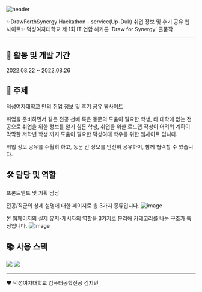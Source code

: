 ![header](https://capsule-render.vercel.app/api?type=waving&text=UP%20DUK&fontSize=60&fontColor=F2E0FE) 



✨DrawForthSynergy Hackathon - service(Up-Duk) 취업 정보 및 후기 공유 웹 사이트✨
덕성여자대학교 제 1회 IT 연합 해커톤 'Draw for Synergy' 출품작







-------------------------------------------------------------------------------------------------


<h2> 📅 활동 및 개발 기간 </h2>
2022.08.22 ~ 2022.08.26



<h2> 📌 주제 </h2>
덕성여자대학교 만의 취업 정보 및 후기 공유 웹사이트

취업을 준비하면서 같은 전공 선배 혹은 동문의 도움이 필요한 학생, 
타 대학에 없는 전공으로 취업을 위한 정보를 알기 힘든 학생,
취업을 위한 로드맵 작성이 어려워 계획이 막막한 저학년 학생 까지
도움이 필요한 덕성여대 학우를 위한 웹사이트 입니다.

취업 정보 공유를 수월히 하고, 동문 간 정보를 안전히 공유하며, 함께 협력할 수 있습니다.


<h2> 🛠 담당 및 역할 </h2>
프론트엔드 및 기획 담당

전공/직군의 상세 설명에 대한 페이지로 총 3가지 종류입니다.
![image](https://user-images.githubusercontent.com/101644134/220550569-e9db1ff4-1ab0-4328-b5cc-b267920a8f86.png)

본 웹페이지의 실제 유저-게시자의 역할을 3가지로 분리해 카테고리를 나눈 구조가 특징입니다. 
![image](https://user-images.githubusercontent.com/101644134/220550960-101906c7-fa8c-4eff-8599-ed171ecf8f65.png)



<h2> 📚 사용 스텍 </h2>
<img src="https://img.shields.io/badge/HTML5-23E34F2?style=flat&logo=HTML&logoColor=white"/> <img src="https://img.shields.io/badge/CSS3-231572B6?style=flat&logo=HTML&logoColor=white"/>





----------------------------------------------------------------------------------
♥
덕성여자대학교 컴퓨터공학전공 김지민
